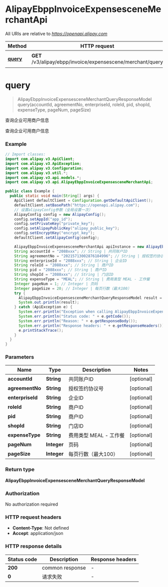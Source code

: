 # AlipayEbppInvoiceExpensesceneMerchantApi

All URIs are relative to *https://openapi.alipay.com*

| Method | HTTP request | Description |
|------------- | ------------- | -------------|
| [**query**](AlipayEbppInvoiceExpensesceneMerchantApi.md#query) | **GET** /v3/alipay/ebpp/invoice/expensescene/merchant/query | 查询企业可用商户信息 |


<a name="query"></a>
# **query**
> AlipayEbppInvoiceExpensesceneMerchantQueryResponseModel query(accountId, agreementNo, enterpriseId, roleId, pid, shopId, expenseType, pageNum, pageSize)

查询企业可用商户信息

查询企业可用商户信息

### Example
```java
// Import classes:
import com.alipay.v3.ApiClient;
import com.alipay.v3.ApiException;
import com.alipay.v3.Configuration;
import com.alipay.v3.util.*;
import com.alipay.v3.api.models.*;
import com.alipay.v3.api.AlipayEbppInvoiceExpensesceneMerchantApi;

public class Example {
  public static void main(String[] args) {
    ApiClient defaultClient = Configuration.getDefaultApiClient();
    defaultClient.setBasePath("https://openapi.alipay.com");
    // 设置alipayConfig参数（全局设置一次）
    AlipayConfig config = new AlipayConfig();
    config.setAppId("app_id");
    config.setPrivateKey("private_key");
    config.setAlipayPublicKey("alipay_public_key");
    config.setEncryptKey("encrypt_key");
    defaultClient.setAlipayConfig(config);

    AlipayEbppInvoiceExpensesceneMerchantApi apiInstance = new AlipayEbppInvoiceExpensesceneMerchantApi(defaultClient);
    String accountId = "2088xxx"; // String | 共同账户ID
    String agreementNo = "20215713002876184996"; // String | 授权签约协议号
    String enterpriseId = "2088xxx"; // String | 企业ID
    String roleId = "2088xxx"; // String | 商户ID
    String pid = "2088xxx"; // String | 商户ID
    String shopId = "2088xxx"; // String | 门店ID
    String expenseType = "MEAL"; // String | 费用类型 MEAL - 工作餐
    Integer pageNum = 1; // Integer | 页码
    Integer pageSize = 20; // Integer | 每页行数（最大100）
    try {
      AlipayEbppInvoiceExpensesceneMerchantQueryResponseModel result = apiInstance.query(accountId, agreementNo, enterpriseId, roleId, pid, shopId, expenseType, pageNum, pageSize);
      System.out.println(result);
    } catch (ApiException e) {
      System.err.println("Exception when calling AlipayEbppInvoiceExpensesceneMerchantApi#query");
      System.err.println("Status code: " + e.getCode());
      System.err.println("Reason: " + e.getResponseBody());
      System.err.println("Response headers: " + e.getResponseHeaders());
      e.printStackTrace();
    }
  }
}
```

### Parameters

| Name | Type | Description  | Notes |
|------------- | ------------- | ------------- | -------------|
| **accountId** | **String**| 共同账户ID | [optional] |
| **agreementNo** | **String**| 授权签约协议号 | [optional] |
| **enterpriseId** | **String**| 企业ID | [optional] |
| **roleId** | **String**| 商户ID | [optional] |
| **pid** | **String**| 商户ID | [optional] |
| **shopId** | **String**| 门店ID | [optional] |
| **expenseType** | **String**| 费用类型 MEAL - 工作餐 | [optional] |
| **pageNum** | **Integer**| 页码 | [optional] |
| **pageSize** | **Integer**| 每页行数（最大100） | [optional] |

### Return type

**AlipayEbppInvoiceExpensesceneMerchantQueryResponseModel**

### Authorization

No authorization required

### HTTP request headers

 - **Content-Type**: Not defined
 - **Accept**: application/json

### HTTP response details
| Status code | Description | Response headers |
|-------------|-------------|------------------|
| **200** | common response |  -  |
| **0** | 请求失败 |  -  |

